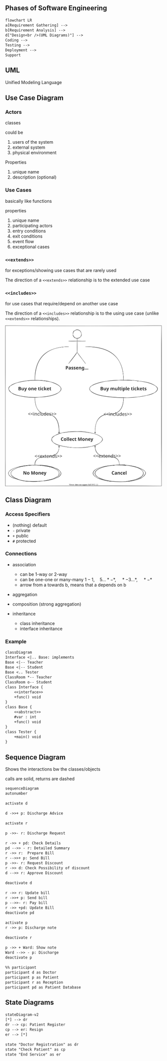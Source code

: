 ## Phases of Software Engineering

```mermaid
flowchart LR
a[Requirement Gathering] -->
b[Requirement Analysis] -->
d["Design<br />(UML Diagrams)"] -->
Coding -->
Testing -->
Deployment -->
Support
```

## UML

Unified Modeling Language

## Use Case Diagram

### Actors

classes

could be

1. users of the system
2. external system
3. physical environment

Properties

1. unique name
2. description (optional)

### Use Cases

basically like functions

properties

1. unique name
2. participating actors
3. entry conditions
4. exit conditions
5. event flow
6. exceptional cases

### `<<extends>>`

for exceptions/showing use cases that are rarely used

The direction of a `<<extends>>` relationship is to the extended use case

### `<<includes>>`

for use cases that require/depend on another use case

The direction of a `<<includes>>` relationship is to the using use case (unlike `<<extends>>` relationships).

![](img/useCase.svg)

## Class Diagram

### Access Specifiers

- (nothing) default
- `-` private
- `+` public
- `#` protected

### Connections

- association
    - can be 1-way or 2-way
    - can be one-one or many-many
    $1-1, \quad 5\ldots* - *, \quad *- 3\ldots *, \quad * - *$
    - arrow from a towards b, means that a depends on b
  
- aggregation
- composition (strong aggregation)
- inheritance
    - class inheritance
    - interface inheritance
### Example

``` mermaid
classDiagram
Interface <|.. Base: implements
Base <|-- Teacher
Base <|-- Student
Base <.. Tester
ClassRoom *-- Teacher
ClassRoom o-- Student
class Interface {
	<<interface>>
	+func() void
}
class Base {
	<<abstract>>
	#var : int
	+func() void
}
class Tester {
	+main() void
}
```

## Sequence Diagram

Shows the interactions bw the classes/objects

calls are solid, returns are dashed

```mermaid
sequenceDiagram
autonumber

activate d

d ->>+ p: Discharge Advice

activate r

p ->>- r: Discharge Request

r ->> + pd: Check Details
pd -->> - r: Detailed Summary
r ->> r:  Prepare Bill
r -->>+ p: Send Bill
p ->>- r: Request Discount
r ->> d: Check Possibility of discount
d -->> r: Approve Discount

deactivate d

r ->> r: Update bill
r ->>+ p: Send bill
p -->>- r: Pay bill
r ->> +pd: Update Bill
deactivate pd

activate p
r ->> p: Discharge note

deactivate r

p ->> + Ward: Show note
Ward -->> - p: Discharge
deactivate p

%% participant
participant d as Doctor
participant p as Patient
participant r as Reception
participant pd as Patient Database
```

## State Diagrams

```mermaid
stateDiagram-v2
[*] --> dr
dr --> cp: Patient Register
cp --> er: Resign
er --> [*]

state "Doctor Registration" as dr
state "Check Patient" as cp
state "End Service" as er
```

